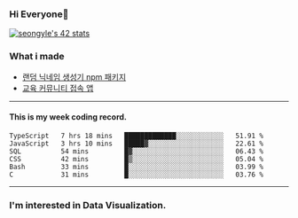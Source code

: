 ### Hi Everyone👋

[![seongyle's 42 stats](https://badge42.vercel.app/api/v2/cl260u6td000609l4p4inxynw/stats?cursusId=21&coalitionId=86)](https://github.com/JaeSeoKim/badge42)

### What i made

- [랜덤 닉네임 생성기 npm 패키지](https://www.npmjs.com/package/korean-random-names-generator)
- [교육 커뮤니티 접속 앱](https://github.com/YeonSeong-Lee/HufsLifeAcademy_app)

---

#### This is my week coding record.

<!--START_SECTION:waka-->

```text
TypeScript   7 hrs 18 mins   █████████████░░░░░░░░░░░░   51.91 %
JavaScript   3 hrs 10 mins   █████▓░░░░░░░░░░░░░░░░░░░   22.61 %
SQL          54 mins         █▓░░░░░░░░░░░░░░░░░░░░░░░   06.43 %
CSS          42 mins         █▒░░░░░░░░░░░░░░░░░░░░░░░   05.04 %
Bash         33 mins         █░░░░░░░░░░░░░░░░░░░░░░░░   03.99 %
C            31 mins         █░░░░░░░░░░░░░░░░░░░░░░░░   03.76 %
```

<!--END_SECTION:waka-->
--- 

### I'm interested in Data Visualization.



<!--
**YeonSeong-Lee/YeonSeong-Lee** is a ✨ _special_ ✨ repository because its `README.md` (this file) appears on your GitHub profile.

Here are some ideas to get you started:

- 🔭 I’m currently working on ...
- 🌱 I’m currently learning ...
- 👯 I’m looking to collaborate on ...
- 🤔 I’m looking for help with ...
- 💬 Ask me about ...
- 📫 How to reach me: ...
- 😄 Pronouns: ...
- ⚡ Fun fact: ...
-->

